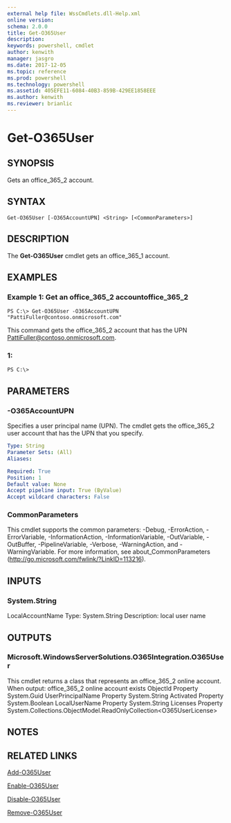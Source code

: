 ```yaml
---
external help file: WssCmdlets.dll-Help.xml
online version: 
schema: 2.0.0
title: Get-O365User
description: 
keywords: powershell, cmdlet
author: kenwith
manager: jasgro
ms.date: 2017-12-05
ms.topic: reference
ms.prod: powershell
ms.technology: powershell
ms.assetid: 405EFE11-6084-40B3-859B-429EE1858EEE
ms.author: kenwith
ms.reviewer: brianlic
---
```


# Get-O365User

## SYNOPSIS
Gets an office_365_2 account.

## SYNTAX

```
Get-O365User [-O365AccountUPN] <String> [<CommonParameters>]
```

## DESCRIPTION
The **Get-O365User** cmdlet gets an office_365_1 account.

## EXAMPLES

### Example 1: Get an office_365_2 accountoffice_365_2
```
PS C:\> Get-O365User -O365AccountUPN "PattiFuller@contoso.onmicrosoft.com"
```

This command gets the office_365_2 account that has the UPN PattiFuller@contoso.onmicrosoft.com.

### 1:
```
PS C:\>
```

## PARAMETERS

### -O365AccountUPN
Specifies a user principal name (UPN).
The cmdlet gets the office_365_2 user account that has the UPN that you specify.

```yaml
Type: String
Parameter Sets: (All)
Aliases: 

Required: True
Position: 1
Default value: None
Accept pipeline input: True (ByValue)
Accept wildcard characters: False
```

### CommonParameters
This cmdlet supports the common parameters: -Debug, -ErrorAction, -ErrorVariable, -InformationAction, -InformationVariable, -OutVariable, -OutBuffer, -PipelineVariable, -Verbose, -WarningAction, and -WarningVariable. For more information, see about_CommonParameters (http://go.microsoft.com/fwlink/?LinkID=113216).

## INPUTS

### System.String
LocalAccountName
Type: System.String
Description: local user name

## OUTPUTS

### Microsoft.WindowsServerSolutions.O365Integration.O365User
This cmdlet returns a class that represents an office_365_2 online account.
When output: office_365_2 online account exists
ObjectId Property System.Guid
UserPrincipalName Property System.String
Activated Property System.Boolean
LocalUserName Property System.String
Licenses Property System.Collections.ObjectModel.ReadOnlyCollection\<O365UserLicense\>

## NOTES

## RELATED LINKS

[Add-O365User](./Add-O365User.md)

[Enable-O365User](./Enable-O365User.md)

[Disable-O365User](./Disable-O365User.md)

[Remove-O365User](./Remove-O365User.md)

